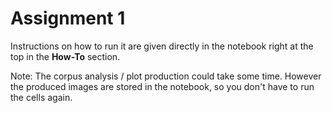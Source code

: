 # Assignment 1

Instructions on how to run it are given directly in the notebook right at the top in the **How-To** section.  

Note: The corpus analysis / plot production could take some time. However the produced images are stored in the notebook, so you don't have to run the cells again.
